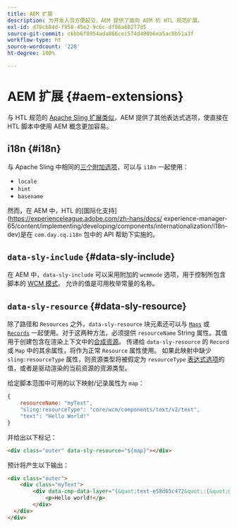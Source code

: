```yaml
---
title: AEM 扩展
description: 为开发人员方便起见，AEM 提供了面向 AEM 的 HTL 规范扩展。
exl-id: d78cb84d-f958-45e2-9c6c-df86a68277d5
source-git-commit: c6bb6f0954ada866cec574d480b6ea5ac0b51a3f
workflow-type: ht
source-wordcount: '228'
ht-degree: 100%

---
```


# AEM 扩展 {#aem-extensions}

与 HTL 规范的 [Apache Sling 扩展类似](https://sling.apache.org/documentation/bundles/scripting/scripting-htl.html#extensions-of-the-htl-specification-1)，AEM 提供了其他表达式选项，使直接在 HTL 脚本中使用 AEM 概念更加容易。

## i18n {#i18n}

与 Apache Sling 中相同的[三个附加选项](https://sling.apache.org/documentation/bundles/scripting/scripting-htl.html#i18n)，可以与 `i18n` 一起使用：

* `locale`
* `hint`
* `basename`

然而，在 AEM 中，HTL 的[国际化支持](https://experienceleague.adobe.com/zh-hans/docs/ experience-manager-65/content/implementing/developing/components/internationalization/i18n-dev)是在 `com.day.cq.i18n` 包中的 API 帮助下实施的。

## `data-sly-include` {#data-sly-include}

在 AEM 中，`data-sly-include` 可以采用附加的 `wcmmode` 选项，用于控制所包含脚本的 [WCM 模式](https://developer.adobe.com/experience-manager/reference-materials/cloud-service/javadoc/com/day/cq/wcm/api/WCMMode.html)。 允许的值是可用枚举常量的名称。

## `data-sly-resource` {#data-sly-resource}

除了路径和 `Resources` 之外，`data-sly-resource` 块元素还可以与 [`Maps`](https://docs.oracle.com/en/java/javase/11/docs/api/java.base/java/util/Map.html) 或 [`Records`](https://github.com/apache/sling-org-apache-sling-scripting-sightly-runtime/blob/master/src/main/java/org/apache/sling/scripting/sightly/Record.java) 一起使用。对于这两种方法，必须提供 `resourceName` String 属性。其值用于创建包含在渲染上下文中的[合成资源](https://www.javadoc.io/doc/org.apache.sling/org.apache.sling.api/latest/org/apache/sling/api/resource/SyntheticResource.html)。 传递给 `data-sly-resource` 的 `Record` 或 `Map` 中的其余属性，将作为正常 `Resource` 属性使用。 如果此映射中缺少 `sling:resourceType` 属性，则资源类型将被假定为 `resourceType` [表达式选项](https://github.com/adobe/htl-spec/blob/1.4/SPECIFICATION.md#229-resource)的值，或者是驱动渲染的当前资源的资源类型。

给定脚本范围中可用的以下映射/记录属性为 `map`：

```javascript
{
    resourceName: "myText",
    "sling:resourceType": "core/wcm/components/text/v2/text",
    "text": "Hello World!"
}
```

并给出以下标记：

```html
<div class="outer" data-sly-resource="${map}"></div>
```

预计将产生以下输出：

```html
<div class="outer">
    <div class="myText">
        <div data-cmp-data-layer="{&quot;text-e58d65c472&quot;:{&quot;@type&quot;:&quot;core/wcm/components/text/v2/text&quot;,&quot;xdm:text&quot;:&quot;<p>Hello world!</p>&quot;}}" id="text-e58d65c472" class="cmp-text">
            <p>Hello world!</p>
        </div>
  </div>
</div>
```
